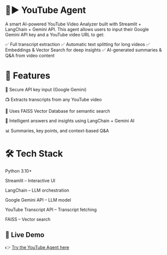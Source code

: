 # 🔴▶️ YouTube Agent


A smart AI-powered YouTube Video Analyzer built with Streamlit + LangChain + Gemini API.
This agent allows users to input their Google Gemini API key and a YouTube video URL to get:

✅ Full transcript extraction
✅ Automatic text splitting for long videos
✅ Embeddings & Vector Search for deep insights
✅ AI-generated summaries & Q&A from video content

# 🚀 Features

🔑 Secure API key input (Google Gemini)

📺 Extracts transcripts from any YouTube video

🧠 Uses FAISS Vector Database for semantic search

🤖 Intelligent answers and insights using LangChain + Gemini AI

📊 Summaries, key points, and context-based Q&A

# 🛠️ Tech Stack

Python 3.10+

Streamlit
 – Interactive UI

LangChain
 – LLM orchestration

Google Gemini API
 – LLM model

YouTube Transcript API
 – Transcript fetching

FAISS
 – Vector search

 ## 🚀 Live Demo
👉 [Try the YouTube Agent here](https://youtube-transcript-agent.streamlit.app/)
